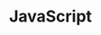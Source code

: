 ---
title: JavaScript
menu:
  sidebar:
    name: JavaScript
    identifier: javascript
    weight: 10
---